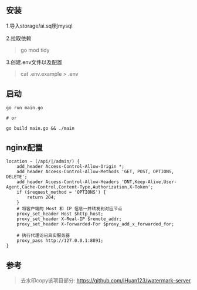 ## 安装
1.导入storage/ai.sql到mysql

2.拉取依赖
> go mod tidy

3.创建.env文件以及配置
> cat .env.example > .env


## 启动
```shell
go run main.go

# or

go build main.go && ./main
```

## nginx配置
```shell
location ~ (/api/|/admin/) {
    add_header Access-Control-Allow-Origin *;
    add_header Access-Control-Allow-Methods 'GET, POST, OPTIONS, DELETE';
    add_header Access-Control-Allow-Headers 'DNT,Keep-Alive,User-Agent,Cache-Control,Content-Type,Authorization,X-Token';
    if ($request_method = 'OPTIONS') {
        return 204;
    }
    # 将客户端的 Host 和 IP 信息一并转发到对应节点
    proxy_set_header Host $http_host;
    proxy_set_header X-Real-IP $remote_addr;
    proxy_set_header X-Forwarded-For $proxy_add_x_forwarded_for;
    
    # 执行代理访问真实服务器
    proxy_pass http://127.0.0.1:8891;
}
```

## 参考
> 去水印copy该项目部分: https://github.com/IHuan123/watermark-server